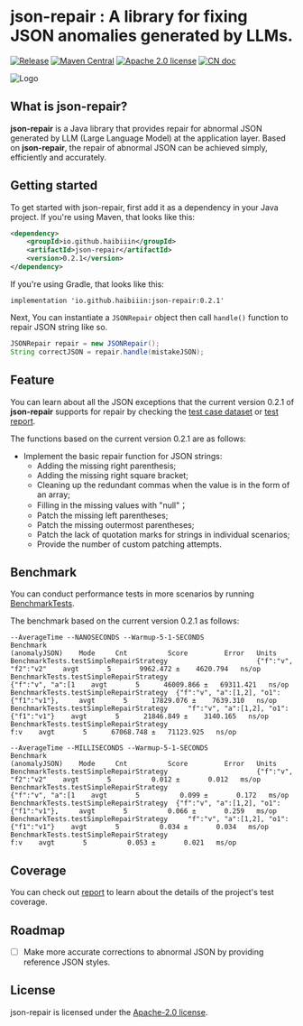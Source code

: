 # json-repair : A library for fixing JSON anomalies generated by LLMs.

[![Release](https://img.shields.io/github/release/HAibiiin/json-repair.svg?sort=semver)](https://github.com/HAibiiin/json-repair/releases/latest)
[![Maven Central](https://img.shields.io/maven-central/v/io.github.haibiiin/json-repair.svg)](https://search.maven.org/artifact/io.github.haibiiin/json-repair)
[![Apache 2.0 license](https://img.shields.io/badge/license-Apache%202.0-blue)](./LICENSE)
[![CN doc](https://img.shields.io/badge/文档-中文版-blue.svg)](https://github.com/HAibiiin/json-repair/blob/main/README-ZH.md)

![Logo](https://haibiiin.github.io/resources/json-repair-logo.png)

## What is json-repair?

**json-repair** is a Java library that provides repair for abnormal JSON generated by LLM (Large Language Model) at the application layer. Based on **json-repair**, the repair of abnormal JSON can be achieved simply, efficiently and accurately.

## Getting started

To get started with json-repair, first add it as a dependency in your Java project. If you're using Maven, that looks like this:

```xml
<dependency>
    <groupId>io.github.haibiiin</groupId>
    <artifactId>json-repair</artifactId>
    <version>0.2.1</version>
</dependency>
```
If you're using Gradle, that looks like this:

```
implementation 'io.github.haibiiin:json-repair:0.2.1'
```
Next, You can instantiate a `JSONRepair` object  then call `handle()` function to repair JSON string like so.

```java
JSONRepair repair = new JSONRepair();
String correctJSON = repair.handle(mistakeJSON);
```

## Feature

You can learn about all the JSON exceptions that the current version 0.2.1 of **json-repair** supports for repair by checking the [test case dataset](https://github.com/HAibiiin/json-repair/blob/main/src/test/resources/case/simple.xml) or [test report](https://haibiiin.github.io/json-repair/reports/testcase/).

The functions based on the current version 0.2.1 are as follows:

* Implement the basic repair function for JSON strings:
  * Adding the missing right parenthesis;
  * Adding the missing right square bracket;
  * Cleaning up the redundant commas when the value is in the form of an array;
  * Filling in the missing values with "null"；
  * Patch the missing left parentheses; 
  * Patch the missing outermost parentheses; 
  * Patch the lack of quotation marks for strings in individual scenarios;
  * Provide the number of custom patching attempts.

## Benchmark

You can conduct performance tests in more scenarios by running [BenchmarkTests](https://github.com/HAibiiin/json-repair/blob/main/src/test/java/io/github/haibiiin/json/repair/BenchmarkTests.java).

The benchmark based on the current version 0.2.1 as follows:

```
--AverageTime --NANOSECONDS --Warmup-5-1-SECONDS
Benchmark                                                          (anomalyJSON)    Mode     Cnt          Score         Error   Units
BenchmarkTests.testSimpleRepairStrategy                      {"f":"v", "f2":"v2"    avgt       5       9962.472 ±    4620.794   ns/op
BenchmarkTests.testSimpleRepairStrategy                         {"f":"v", "a":[1    avgt       5      46009.866 ±   69311.421   ns/op
BenchmarkTests.testSimpleRepairStrategy  {"f":"v", "a":[1,2], "o1":{"f1":"v1"},     avgt       5      17829.076 ±    7639.310   ns/op
BenchmarkTests.testSimpleRepairStrategy     "f":"v", "a":[1,2], "o1":{"f1":"v1"}    avgt       5      21846.849 ±    3140.165   ns/op
BenchmarkTests.testSimpleRepairStrategy                                      f:v    avgt       5      67068.748 ±   71123.925   ns/op

--AverageTime --MILLISECONDS --Warmup-5-1-SECONDS
Benchmark                                                          (anomalyJSON)    Mode     Cnt          Score         Error   Units
BenchmarkTests.testSimpleRepairStrategy                      {"f":"v", "f2":"v2"    avgt       5          0.012 ±       0.012   ms/op
BenchmarkTests.testSimpleRepairStrategy                         {"f":"v", "a":[1    avgt       5          0.099 ±       0.172   ms/op
BenchmarkTests.testSimpleRepairStrategy  {"f":"v", "a":[1,2], "o1":{"f1":"v1"},     avgt       5          0.066 ±       0.259   ms/op
BenchmarkTests.testSimpleRepairStrategy     "f":"v", "a":[1,2], "o1":{"f1":"v1"}    avgt       5          0.034 ±       0.034   ms/op
BenchmarkTests.testSimpleRepairStrategy                                      f:v    avgt       5          0.053 ±       0.021   ms/op
```

## Coverage

You can check out [report](https://haibiiin.github.io/json-repair/reports/coverage/) to learn about the details of the project's test coverage.

## Roadmap

 - [ ] Make more accurate corrections to abnormal JSON by providing reference JSON styles.

## License

json-repair is licensed under the [Apache-2.0 license](https://github.com/HAibiiin/json-repair/blob/master/LICENSE).
